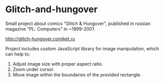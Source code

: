 # Glitch-and-hungover

Small project about comics "Glitch & Hungover", published in russian magazine "PL: Computers" in ~1999-2001.

http://glitch-hungover.comiket.ru

Project includes custom JavaScript library for image manipulation, which can help to:
1) Adjust image size with proper aspect ratio. 
2) Zoom under cursor.
3) Move image within the boundaries of the provided rectangle.